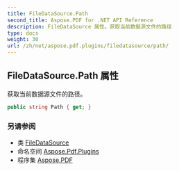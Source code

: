 ```yaml
---
title: FileDataSource.Path
second_title: Aspose.PDF for .NET API Reference
description: FileDataSource 属性。获取当前数据源文件的路径
type: docs
weight: 30
url: /zh/net/aspose.pdf.plugins/filedatasource/path/
---
```

## FileDataSource.Path 属性

获取当前数据源文件的路径。

```csharp
public string Path { get; }
```

### 另请参阅

* 类 [FileDataSource](../)
* 命名空间 [Aspose.Pdf.Plugins](../../../aspose.pdf.plugins/)
* 程序集 [Aspose.PDF](../../../)